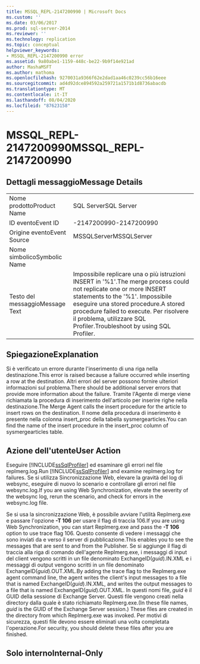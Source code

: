 ```yaml
---
title: MSSQL_REPL-2147200990 | Microsoft Docs
ms.custom: ''
ms.date: 03/06/2017
ms.prod: sql-server-2014
ms.reviewer: ''
ms.technology: replication
ms.topic: conceptual
helpviewer_keywords:
- MSSQL_REPL-2147200990 error
ms.assetid: 9a80abe1-1159-448c-be22-9b9f14e921ad
author: MashaMSFT
ms.author: mathoma
ms.openlocfilehash: 9270031a9366f62e2dad1aa46c0239cc56b16eee
ms.sourcegitcommit: ad4d92dce894592a259721a1571b1d8736abacdb
ms.translationtype: MT
ms.contentlocale: it-IT
ms.lasthandoff: 08/04/2020
ms.locfileid: "87623158"
---
```

# <a name="mssql_repl-2147200990"></a><span data-ttu-id="ec90c-102">MSSQL_REPL-2147200990</span><span class="sxs-lookup"><span data-stu-id="ec90c-102">MSSQL_REPL-2147200990</span></span>
    
## <a name="message-details"></a><span data-ttu-id="ec90c-103">Dettagli messaggio</span><span class="sxs-lookup"><span data-stu-id="ec90c-103">Message Details</span></span>  
  
|||  
|-|-|  
|<span data-ttu-id="ec90c-104">Nome prodotto</span><span class="sxs-lookup"><span data-stu-id="ec90c-104">Product Name</span></span>|<span data-ttu-id="ec90c-105">SQL Server</span><span class="sxs-lookup"><span data-stu-id="ec90c-105">SQL Server</span></span>|  
|<span data-ttu-id="ec90c-106">ID evento</span><span class="sxs-lookup"><span data-stu-id="ec90c-106">Event ID</span></span>|<span data-ttu-id="ec90c-107">-2147200990</span><span class="sxs-lookup"><span data-stu-id="ec90c-107">-2147200990</span></span>|  
|<span data-ttu-id="ec90c-108">Origine evento</span><span class="sxs-lookup"><span data-stu-id="ec90c-108">Event Source</span></span>|<span data-ttu-id="ec90c-109">MSSQLServer</span><span class="sxs-lookup"><span data-stu-id="ec90c-109">MSSQLServer</span></span>|  
|<span data-ttu-id="ec90c-110">Nome simbolico</span><span class="sxs-lookup"><span data-stu-id="ec90c-110">Symbolic Name</span></span>||  
|<span data-ttu-id="ec90c-111">Testo del messaggio</span><span class="sxs-lookup"><span data-stu-id="ec90c-111">Message Text</span></span>|<span data-ttu-id="ec90c-112">Impossibile replicare una o più istruzioni INSERT in '%1'.</span><span class="sxs-lookup"><span data-stu-id="ec90c-112">The merge process could not replicate one or more INSERT statements to the '%1'.</span></span> <span data-ttu-id="ec90c-113">Impossibile eseguire una stored procedure.</span><span class="sxs-lookup"><span data-stu-id="ec90c-113">A stored procedure failed to execute.</span></span> <span data-ttu-id="ec90c-114">Per risolvere il problema, utilizzare SQL Profiler.</span><span class="sxs-lookup"><span data-stu-id="ec90c-114">Troubleshoot by using SQL Profiler.</span></span>|  
  
## <a name="explanation"></a><span data-ttu-id="ec90c-115">Spiegazione</span><span class="sxs-lookup"><span data-stu-id="ec90c-115">Explanation</span></span>  
 <span data-ttu-id="ec90c-116">Si è verificato un errore durante l'inserimento di una riga nella destinazione.</span><span class="sxs-lookup"><span data-stu-id="ec90c-116">This error is raised because a failure occurred while inserting a row at the destination.</span></span> <span data-ttu-id="ec90c-117">Altri errori del server possono fornire ulteriori informazioni sul problema.</span><span class="sxs-lookup"><span data-stu-id="ec90c-117">There should be additional server errors that provide more information about the failure.</span></span> <span data-ttu-id="ec90c-118">Tramite l'Agente di merge viene richiamata la procedura di inserimento dell'articolo per inserire righe nella destinazione.</span><span class="sxs-lookup"><span data-stu-id="ec90c-118">The Merge Agent calls the insert procedure for the article to insert rows on the destination.</span></span> <span data-ttu-id="ec90c-119">Il nome della procedura di inserimento è presente nella colonna insert_proc della tabella sysmergearticles.</span><span class="sxs-lookup"><span data-stu-id="ec90c-119">You can find the name of the insert procedure in the insert_proc column of sysmergearticles table.</span></span>  
  
## <a name="user-action"></a><span data-ttu-id="ec90c-120">Azione dell'utente</span><span class="sxs-lookup"><span data-stu-id="ec90c-120">User Action</span></span>  
 <span data-ttu-id="ec90c-121">Eseguire [!INCLUDE[ssSqlProfiler](../../includes/sssqlprofiler-md.md)] ed esaminare gli errori nel file replmerg.log.</span><span class="sxs-lookup"><span data-stu-id="ec90c-121">Run [!INCLUDE[ssSqlProfiler](../../includes/sssqlprofiler-md.md)] and examine replmerg.log for failures.</span></span> <span data-ttu-id="ec90c-122">Se si utilizza Sincronizzazione Web, elevare la gravità del log di websync, eseguire di nuovo lo scenario e controllare gli errori nel file websync.log.</span><span class="sxs-lookup"><span data-stu-id="ec90c-122">If you are using Web Synchronization, elevate the severity of the websync log, rerun the scenario, and check for errors in the websync.log file.</span></span>  
  
 <span data-ttu-id="ec90c-123">Se si usa la sincronizzazione Web, è possibile avviare l'utilità Replmerg.exe e passare l'opzione **-T 106** per usare il flag di traccia 106.</span><span class="sxs-lookup"><span data-stu-id="ec90c-123">If you are using Web Synchronization, you can start Replmerg.exe and pass the **-T 106** option to use trace flag 106.</span></span> <span data-ttu-id="ec90c-124">Questo consente di vedere i messaggi che sono inviati da e verso il server di pubblicazione.</span><span class="sxs-lookup"><span data-stu-id="ec90c-124">This enables you to see the messages that are sent to and from the Publisher.</span></span> <span data-ttu-id="ec90c-125">Se si aggiunge il flag di traccia alla riga di comando dell'agente Replmerg.exe, i messaggi di input del client vengono scritti in un file denominato ExchangeID(*guid*).IN.XML e i messaggi di output vengono scritti in un file denominato ExchangeID(*guid*).OUT.XML.</span><span class="sxs-lookup"><span data-stu-id="ec90c-125">By adding the trace flag to the Replmerg.exe agent command line, the agent writes the client's input messages to a file that is named ExchangeID(*guid*).IN.XML, and writes the output messages to a file that is named ExchangeID(*guid*).OUT.XML.</span></span> <span data-ttu-id="ec90c-126">In questi nomi file, *guid* è il GUID della sessione di Exchange Server. Questi file vengono creati nella directory dalla quale è stato richiamato Replmerg.exe.</span><span class="sxs-lookup"><span data-stu-id="ec90c-126">(In these file names, *guid* is the GUID of the Exchange Server session.) These files are created in the directory from which Replmerg.exe was invoked.</span></span> <span data-ttu-id="ec90c-127">Per motivi di sicurezza, questi file devono essere eliminati una volta completata l'operazione.</span><span class="sxs-lookup"><span data-stu-id="ec90c-127">For security, you should delete these files after you are finished.</span></span>  
  
## <a name="internal-only"></a><span data-ttu-id="ec90c-128">Solo interno</span><span class="sxs-lookup"><span data-stu-id="ec90c-128">Internal-Only</span></span>  
  
